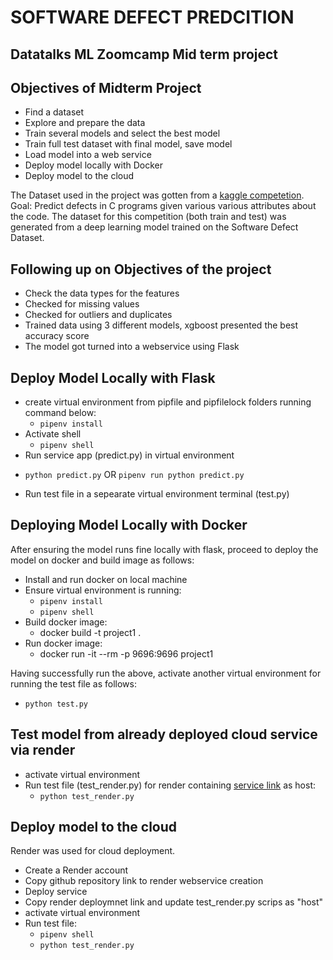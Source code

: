 # SOFTWARE DEFECT PREDCITION
## Datatalks ML Zoomcamp Mid term project

## Objectives of Midterm Project
* Find a dataset
* Explore and prepare the data
* Train several models and select the best model
* Train full test dataset with final model, save model
* Load model into a web service
* Deploy model locally with Docker
* Deploy model to the cloud

The Dataset used in the project was gotten from a [kaggle competetion](https://www.kaggle.com/competitions/playground-series-s3e23/data). 
Goal: Predict defects in C programs given various various attributes about the code.
The dataset for this competition (both train and test) was generated from a deep learning model trained on the Software Defect Dataset.

## Following up on Objectives of the project
* Check the data types for the features
* Checked for missing values
* Checked for outliers and duplicates
* Trained data using 3 different models, xgboost presented the best accuracy score
* The model got turned into a webservice using Flask

## Deploy Model Locally with Flask
* create virtual environment from pipfile and pipfilelock folders running command below:
  - ``` pipenv install ```
* Activate shell  
  - ``` pipenv shell ``` 
* Run service app (predict.py) in virtual environment
 - ``` python predict.py ``` OR ``` pipenv run python predict.py ```
* Run test file in a sepearate virtual environment terminal (test.py)


## Deploying Model Locally with Docker
After ensuring the model runs fine locally with flask, proceed to deploy the model on docker and build image as follows:
* Install and run docker on local machine
* Ensure virtual environment is running:
  - ``` pipenv install ```
  - ``` pipenv shell ```
* Build docker image:
  - docker build -t project1 .
* Run docker image:
  - docker run -it --rm -p 9696:9696 project1 

Having successfully run the above, activate another virtual environment for running the test file as follows:
  - ``` python test.py ```

## Test model from already deployed cloud service via render
* activate virtual environment
* Run test file (test_render.py) for render containing [service link](code-defect-classifier.onrender.com) as host:
  - ``` python test_render.py ```

## Deploy model to the cloud
Render was used for cloud deployment.
- Create a Render account
- Copy github repository link to render webservice creation 
- Deploy service
- Copy render deploymnet link and update test_render.py scrips as "host"
- activate virtual environment
- Run test file:
  - ``` pipenv shell ```
  - ``` python test_render.py ```
